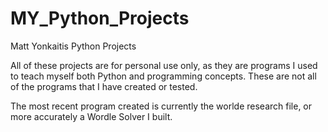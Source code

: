# MY_Python_Projects
Matt Yonkaitis Python Projects


All of these projects are for personal use only, as they are programs I used to teach myself both Python and programming concepts.
These are not all of the programs that I have created or tested.

The most recent program created is currently the worlde research file, or more accurately a Wordle Solver I built.
